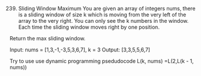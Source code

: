 

239. Sliding Window Maximum
You are given an array of integers nums, there is a sliding window of size k which is moving from the very left of the array to the very right. You can only see the k numbers in the window. Each time the sliding window moves right by one position.

Return the max sliding window.

Input: nums = [1,3,-1,-3,5,3,6,7], k = 3
Output: [3,3,5,5,6,7]


Try to use use dynamic programming
psedudocode
L(k, nums) =L(2,L(k - 1, nums))